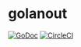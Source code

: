 # golanout

[![GoDoc](https://godoc.org/github.com/recursivecurry/golanout?status.svg)](http://godoc.org/github.com/recursivecurry/golanout) [![CircleCI](https://circleci.com/gh/recursivecurry/golanout.svg?style=shield)](https://circleci.com/gh/recursivecurry/golanout)

